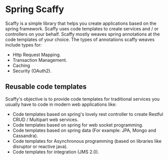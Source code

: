# Spring Scaffy

Scaffy is a simple library that helps you create applications based on the spring framework. Scaffy uses code templates to create services and / or controllers on your behalf. Scaffy mostly weaves spring annotations at the code templates of your choice. The types of annotations scaffy weaves include types for: 
- Http Request Mapping. 
- Transaction Management. 
- Caching 
- Security (OAuth2). 

## Reusable code templates  
Scaffy's objective is to provide code templates for traditional services you usually have to code in modern web applications like:
- Code templates based on spring's lovely rest controller to create Restful CRUD / Multipart web services.
- Code templates based on spring for web socket programming.
- Code templates based on spring data (For example: JPA, Mongo and Cassandra).
- Code templates for Asynchronous programming (based on libraries like disruptor or reactive java).
- Code templates for integration (JMS 2.0).



